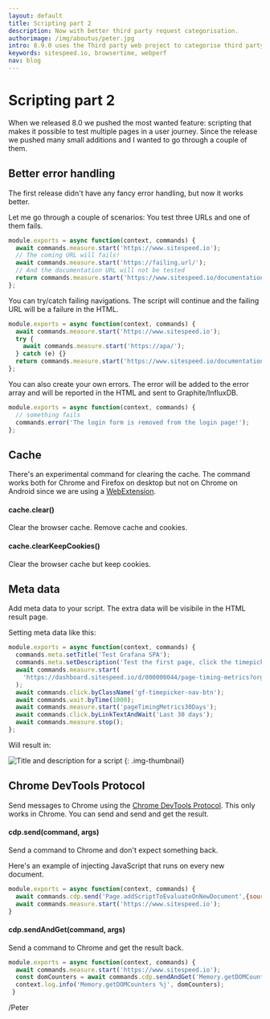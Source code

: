 ```yaml
---
layout: default
title: Scripting part 2
description: Now with better third party request categorisation.
authorimage: /img/aboutus/peter.jpg
intro: 8.9.0 uses the Third party web project to categorise third party requests. 
keywords: sitespeed.io, browsertime, webperf
nav: blog
---
```


# Scripting part 2
When we released 8.0 we pushed the most wanted feature: scripting that makes it possible to test multiple pages in a user journey. Since the release we pushed many small additions and I wanted to go through a couple of them.

## Better error handling

The first release didn't have any fancy error handling, but now it works better.

Let me go through a couple of scenarios: You test three URLs and one of them fails.

~~~javascript
module.exports = async function(context, commands) {
  await commands.measure.start('https://www.sitespeed.io');
  // The coming URL will fails!
  await commands.measure.start('https://failing.url/');
  // And the documentation URL will not be tested
  return commands.measure.start('https://www.sitespeed.io/documentation/');
};
~~~



You can try/catch failing navigations. The script will continue and the failing URL will be a failure in the HTML.

~~~javascript
module.exports = async function(context, commands) {
  await commands.measure.start('https://www.sitespeed.io');
  try {
    await commands.measure.start('https://apa/');
  } catch (e) {}
  return commands.measure.start('https://www.sitespeed.io/documentation/');
};
~~~

You can also create your own errors. The error will be added to the error array and will be reported in the HTML and sent to Graphite/InfluxDB.

~~~javascript
module.exports = async function(context, commands) {
  // something fails
  commands.error('The login form is removed from the login page!');
};
~~~


## Cache

There's an experimental command for clearing the cache. The command works both for Chrome and Firefox on desktop but not on Chrome on Android since we are using a [WebExtension](https://github.com/sitespeedio/browsertime-extension).

#### cache.clear()
Clear the browser cache. Remove cache and cookies.

#### cache.clearKeepCookies()
Clear the browser cache but keep cookies.

## Meta data

Add meta data to your script. The extra data will be visibile in the HTML result page.

Setting meta data like this:

~~~javascript
module.exports = async function(context, commands) {
  commands.meta.setTitle('Test Grafana SPA');
  commands.meta.setDescription('Test the first page, click the timepicker and then choose <b>Last 30 days</b> and measure that page.');	
  await commands.measure.start(
    'https://dashboard.sitespeed.io/d/000000044/page-timing-metrics?orgId=1','pageTimingMetricsDefault'
  );
  await commands.click.byClassName('gf-timepicker-nav-btn');
  await commands.wait.byTime(1000);
  await commands.measure.start('pageTimingMetrics30Days');
  await commands.click.byLinkTextAndWait('Last 30 days');
  await commands.measure.stop();
};
~~~

Will result in:

![Title and description for a script]({{site.baseurl}}/img/titleanddesc.png)
{: .img-thumbnail}


## Chrome DevTools Protocol 

Send messages to Chrome using the [Chrome DevTools Protocol](https://chromedevtools.github.io/devtools-protocol/). This only works in Chrome. You can send and send and get the result.

#### cdp.send(command, args)
Send a command to Chrome and don't expect something back.

Here's an example of injecting JavaScript that runs on every new document.

~~~javascript
module.exports = async function(context, commands) {
  await commands.cdp.send('Page.addScriptToEvaluateOnNewDocument',{source: 'console.log("hello");'});
  await commands.measure.start('https://www.sitespeed.io');
}
~~~

#### cdp.sendAndGet(command, args)
Send a command to Chrome and get the result back. 

~~~javascript
module.exports = async function(context, commands) {
  await commands.measure.start('https://www.sitespeed.io');
  const domCounters = await commands.cdp.sendAndGet('Memory.getDOMCounters');
  context.log.info('Memory.getDOMCounters %j', domCounters);
 }
~~~

/Peter
